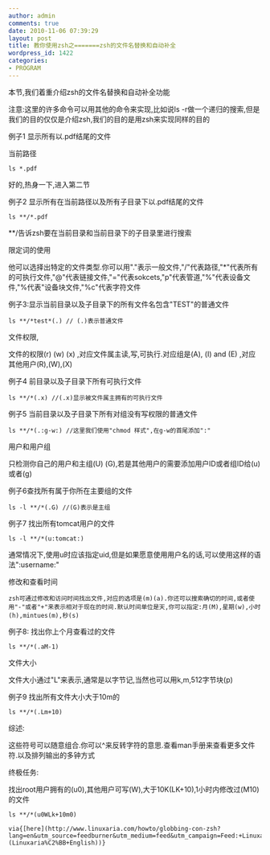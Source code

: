 ```yaml
---
author: admin
comments: true
date: 2010-11-06 07:39:29
layout: post
title: 教你使用zsh之=======zsh的文件名替换和自动补全
wordpress_id: 1422
categories:
- PROGRAM
---
```


本节,我们着重介绍zsh的文件名替换和自动补全功能

注意:这里的许多命令可以用其他的命令来实现,比如说ls -r做一个递归的搜索,但是我们的目的仅仅是介绍zsh,我们的目的是用zsh来实现同样的目的

例子1 显示所有以.pdf结尾的文件

当前路径

    ls *.pdf

好的,热身一下,进入第二节

例子2 显示所有在当前路径以及所有子目录下以.pdf结尾的文件

    ls **/*.pdf

**/告诉zsh要在当前目录和当前目录下的子目录里进行搜索

限定词的使用

他可以选择出特定的文件类型.你可以用"."表示一般文件,"/"代表路径,"*"代表所有的可执行文件,"@"代表链接文件,"="代表sokcets,"p"代表管道,"%"代表设备文件,"%代表"设备块文件,"%c"代表字符文件

例子3:显示当前目录以及子目录下的所有文件名包含"TEST"的普通文件

    ls **/*test*(.) // (.)表示普通文件

文件权限,

文件的权限(r) (w) (x) ,对应文件属主读,写,可执行.对应组是(A), (I) and (E) ,对应其他用户(R),(W),(X) 

例子4 前目录以及子目录下所有可执行文件

    ls **/*(.x) //(.x)显示被文件属主拥有的可执行文件

例子5 当前目录以及子目录下所有对组没有写权限的普通文件

    ls **/*(.:g-w:) //这里我们使用"chmod 样式",在g-w的首尾添加":"

用户和用户组

只检测你自己的用户和主组(U) (G),若是其他用户的需要添加用户ID或者组ID给(u)或者(g)

例子6查找所有属于你所在主要组的文件

    ls -l **/*(.G) //(G)表示是主组

例子7 找出所有tomcat用户的文件

    ls -l **/*(u:tomcat:)

通常情况下,使用u时应该指定uid,但是如果愿意使用用户名的话,可以使用这样的语法":username:"

修改和查看时间

    zsh可通过修改和访问时间找出文件,对应的选项是(m)(a).你还可以搜索确切的时间,或者使用"-"或者"+"来表示相对于现在的时间.默认时间单位是天,你可以指定:月(M),星期(w),小时(h),mintues(m),秒(s)

例子8: 找出你上个月查看过的文件

    ls **/*(.aM-1) 

文件大小

文件大小通过"L"来表示,通常是以字节记,当然也可以用k,m,512字节块(p)

例子9 找出所有文件大小大于10m的

    ls **/*(.Lm+10)

综述:

这些符号可以随意组合.你可以^来反转字符的意思.查看man手册来查看更多文件符.以及排列输出的多钟方式

终极任务:

找出root用户拥有的(u0),其他用户可写(W),大于10K(LK+10),1小时内修改过(M10)的文件

    ls **/*(u0WLk+10m0)

    via{[here](http://www.linuxaria.com/howto/globbing-con-zsh?lang=en&utm_source=feedburner&utm_medium=feed&utm_campaign=Feed:+Linuxaria_En+(Linuxaria%C2%BB+English))}

